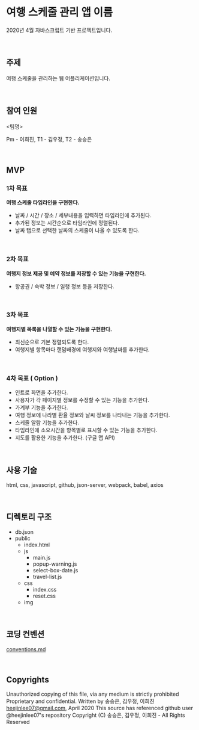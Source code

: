 # 여행 스케줄 관리 앱 이름

2020년 4월 자바스크립트 기반 프로젝트입니다.

<br>

## 주제

여행 스케줄을 관리하는 웹 어플리케이션입니다.

<br>

## 참여 인원

<팀명>

Pm - 이희진, T1 - 김우정, T2 - 송승은

<br>

## MVP

### 1차 목표

**여행 스케줄 타임라인을 구현한다.**

- 날짜 / 시간 / 장소 / 세부내용을 입력하면 타임라인에 추가된다.
- 추가된 정보는 시간순으로 타임라인에 정렬된다.
- 날짜 탭으로 선택한 날짜의 스케줄이 나올 수 있도록 한다.

<br>

### 2차 목표

**여행지 정보 제공 및 예약 정보를 저장할 수 있는 기능을 구현한다.**

- 항공권 / 숙박 정보 / 일행 정보 등을 저장한다.

<br>

### 3차 목표

**여행지별 목록을 나열할 수 있는 기능을 구현한다.**

- 최신순으로 기본 정렬되도록 한다.
- 여행지별 항목마다 랜덤배경에 여행지와 여행날짜를 추가한다.

<br>

### 4차 목표 ( Option )

- 인트로 화면을 추가한다.
- 사용자가 각 페이지별 정보를 수정할 수 있는 기능을 추가한다.
- 가계부 기능을 추가한다.
- 여행 정보에 나라별 환율 정보와 날씨 정보를 나타내는 기능을 추가한다.
- 스케줄 알람 기능을 추가한다. 
- 타임라인에 소요시간을 항목별로 표시할 수 있는 기능을 추가한다.
- 지도를 활용한 기능을 추가한다. (구글 맵 API)

<br>

## 사용 기술

html, css, javascript, github, json-server, webpack, babel, axios

<br>

## 디렉토리 구조

- db.json
- public
  - index.html
  - js
    * main.js
    * popup-warning.js
    * select-box-date.js
    * travel-list.js
  - css
    * index.css 
    * reset.css 
  - img

<br>

## 코딩 컨벤션

[conventions.md](https://github.com/heejinlee07/TimeToTravel/blob/master/conventions.md)

<br>

## Copyrights

Unauthorized copying of this file, via any medium is strictly prohibited Proprietary and confidential. Written by 송승은, 김우정, 이희진 [heejinlee07@gmail.com](mailto:heejinlee07@gmail.com), April 2020 This source has referenced github user @heejinlee07's repository Copyright (C) 송승은, 김우정, 이희진 - All Rights Reserved

<br>
